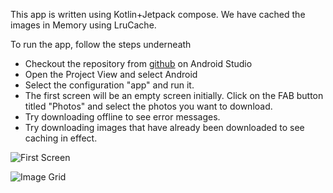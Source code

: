 This app is written using Kotlin+Jetpack compose. We have cached the images in Memory using LruCache.

To run the app, follow the steps underneath
- Checkout the repository from [github](https://github.com/adityakumarb92/PrashantAdvaitDemo) on Android Studio
- Open the Project View and select Android
- Select the configuration "app" and run it.
- The first screen will be an empty screen initially. Click on the FAB button titled "Photos" and select the photos you want to download.
- Try downloading offline to see error messages.
- Try downloading images that have already been downloaded to see caching in effect.

![First Screen](https://github.com/adityakumarb92/PrashantAdvaitDemoApp/assets/14874773/66d3086a-00bd-436d-b0e9-3b50f0fe1b0d)

![Image Grid](https://github.com/adityakumarb92/PrashantAdvaitDemoApp/assets/14874773/e527e9af-54ad-453b-8b26-1c161c58fccb)
